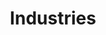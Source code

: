 ---
templateKey: index-industries
metakeywords: ["Industries"]
metadescription:
ogimage: /img/tekdi-logo.png
title: Industries
subTitle: 

homePageDescription: Our technological expertise and in-depth domain understanding, keeps you a digital step ahead of others by simplifying complex processes across verticals

description: Lorem ipsum dolor sit amet, consectetur adipiscing elit. Cras vel est ultricies metus hendrerit luctus. Proin at commodo erat. Vestibulum non pharetra arcu, vel vulputate augue. Nam dignissim nisi id nisi eleifend, feugiat rhoncus mauris cursus. Fusce in aliquam tortor. Morbi placerat mi eget orci pellentesque, non consequat nulla posuere. Vestibulum tincidunt consectetur arcu, ac ultricies sem. Donec volutpat lacinia elit, auctor ullamcorper mi pellentesque ac. Nulla ultricies nunc est, sed consequat nulla aliquet ac.

bgimage: /img/industries/bg-industries.jpg
---